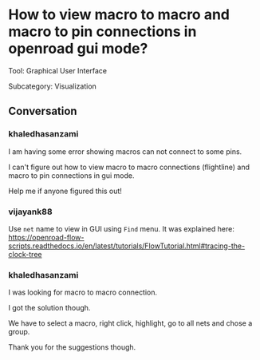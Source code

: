 # How to view macro to macro and macro to pin connections in openroad gui mode?

Tool: Graphical User Interface

Subcategory: Visualization

## Conversation

### khaledhasanzami
I am having some error showing macros can not connect to some pins. 

I can't figure out how to view macro to macro connections (flightline) and macro to pin connections in gui mode. 

Help me if anyone figured this out!

### vijayank88
Use `net` name to view in GUI using `Find` menu. It was explained here: https://openroad-flow-scripts.readthedocs.io/en/latest/tutorials/FlowTutorial.html#tracing-the-clock-tree

### khaledhasanzami
I was looking for macro to macro connection. 

I got the solution though. 

We have to select a macro, right click, highlight, go to all nets and chose a group.

Thank you for the suggestions though.


